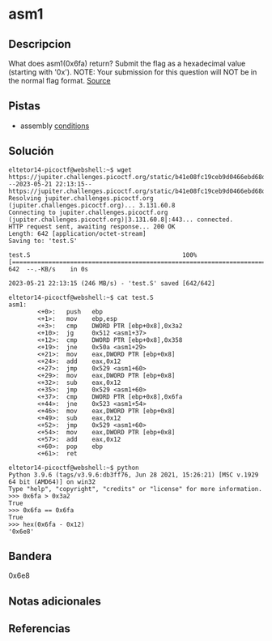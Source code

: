 # asm1

## Descripcion
What does asm1(0x6fa) return? Submit the flag as a hexadecimal value (starting with '0x'). NOTE: Your submission for this question will NOT be in the normal flag format. [Source](https://jupiter.challenges.picoctf.org/static/b41e08fc19ceb9d0466ebd68d36c5630/test.S)

## Pistas
- assembly [conditions](https://www.tutorialspoint.com/assembly_programming/assembly_conditions.htm)

## Solución

```
eltetor14-picoctf@webshell:~$ wget https://jupiter.challenges.picoctf.org/static/b41e08fc19ceb9d0466ebd68d36c5630/test.S
--2023-05-21 22:13:15--  https://jupiter.challenges.picoctf.org/static/b41e08fc19ceb9d0466ebd68d36c5630/test.S
Resolving jupiter.challenges.picoctf.org (jupiter.challenges.picoctf.org)... 3.131.60.8
Connecting to jupiter.challenges.picoctf.org (jupiter.challenges.picoctf.org)|3.131.60.8|:443... connected.
HTTP request sent, awaiting response... 200 OK
Length: 642 [application/octet-stream]
Saving to: 'test.S'

test.S                                          100%[======================================================================================================>]     642  --.-KB/s    in 0s      

2023-05-21 22:13:15 (246 MB/s) - 'test.S' saved [642/642]

eltetor14-picoctf@webshell:~$ cat test.S
asm1:
        <+0>:   push   ebp
        <+1>:   mov    ebp,esp
        <+3>:   cmp    DWORD PTR [ebp+0x8],0x3a2
        <+10>:  jg     0x512 <asm1+37>
        <+12>:  cmp    DWORD PTR [ebp+0x8],0x358
        <+19>:  jne    0x50a <asm1+29>
        <+21>:  mov    eax,DWORD PTR [ebp+0x8]
        <+24>:  add    eax,0x12
        <+27>:  jmp    0x529 <asm1+60>
        <+29>:  mov    eax,DWORD PTR [ebp+0x8]
        <+32>:  sub    eax,0x12
        <+35>:  jmp    0x529 <asm1+60>
        <+37>:  cmp    DWORD PTR [ebp+0x8],0x6fa
        <+44>:  jne    0x523 <asm1+54>
        <+46>:  mov    eax,DWORD PTR [ebp+0x8]
        <+49>:  sub    eax,0x12
        <+52>:  jmp    0x529 <asm1+60>
        <+54>:  mov    eax,DWORD PTR [ebp+0x8]
        <+57>:  add    eax,0x12
        <+60>:  pop    ebp
        <+61>:  ret    

eltetor14-picoctf@webshell:~$ python
Python 3.9.6 (tags/v3.9.6:db3ff76, Jun 28 2021, 15:26:21) [MSC v.1929 64 bit (AMD64)] on win32
Type "help", "copyright", "credits" or "license" for more information.
>>> 0x6fa > 0x3a2
True
>>> 0x6fa == 0x6fa
True
>>> hex(0x6fa - 0x12)
'0x6e8'
```

## Bandera
0x6e8

## Notas adicionales

## Referencias